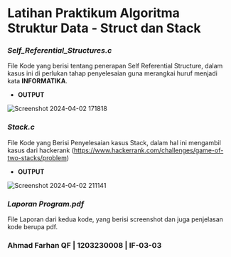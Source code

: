 # Latihan Praktikum Algoritma Struktur Data - Struct dan Stack

### ***Self_Referential_Structures.c***
File Kode yang berisi tentang penerapan Self Referential Structure, dalam kasus ini di perlukan tahap penyelesaian guna merangkai huruf menjadi kata **INFORMATIKA**.

- **OUTPUT**

![Screenshot 2024-04-02 171818](https://github.com/iniparhan/Learn-Data-Structure-Algorithms-Struct-and-Stack/assets/105894704/fc625141-a6f4-4acb-ab4d-178fa856c00b)

### ***Stack.c***
File Kode yang Berisi Penyelesaian kasus Stack, dalam hal ini mengambil kasus dari hackerank (https://www.hackerrank.com/challenges/game-of-two-stacks/problem)

- **OUTPUT**

![Screenshot 2024-04-02 211141](https://github.com/iniparhan/Learn-Data-Structure-Algorithms-Struct-and-Stack/assets/105894704/f65e42ea-e616-4a84-973e-f8b1d852cb43)

### ***Laporan Program.pdf***
File Laporan dari kedua kode, yang berisi screenshot dan juga penjelasan kode berupa pdf.

### Ahmad Farhan QF | 1203230008 | IF-03-03
